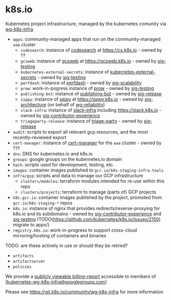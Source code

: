 # k8s.io

Kubernetes project infrastructure, managed by the kubernetes comunity via [wg-k8s-infra]

- `apps`: community-managed apps that run on the community-managed `aaa` cluster
    - `codesearch`: instance of [codesearch] at https://cs.k8s.io - owned by ??
    - `gcsweb`: instance of [gcsweb] at https://gcsweb.k8s.io - owned by [sig-testing]
    - `kubernetes-external-secrets`: instance of [kubernetes-external-secrets] - owned by [sig-testing]
    - `perfdash`: instance of [perfdash] - owned by [sig-scalability]
    - `prow`: work-in-pogress instance of [prow] - owned by [sig-testing]
    - `publishing-bot`: instance of [publishing-bot] - owned by [sig-release]
    - `sippy`: instance of [sippy] at https://sippy.k8s.io - owned by [sig-architecture] (on behalf of [wg-reliability])
    - `slack-infra`: instance of [slack-infra] including https://slack.k8s.io - owned by [sig-contributor-experience]
    - `triageparty-release`: instance of [triage-party] - owned by [sig-release]
- `audit`: scripts to export all relevant gcp resources, and the most recently-reviewed export
- `cert-manager`: instance of [cert-manager] for the `aaa` cluster - owned by ???
- `dns`: DNS for kubernetes.io and k8s.io
- `groups`: google groups on the kubernetes.io domain
- `hack`: scripts used for development, testing, etc.
- `images`: container images published to `gcr.io/k8s-staging-infra-tools`
- `infra/gcp`: scripts and data to manage our GCP infrastructure
    - `clusters/modules`: terraform modules intended for re-use within this repo
    - `clusters/projects`: terraform to manage (parts of) GCP projects
- `k8s.gcr.io`: container images published by the project, promoted from `gcr.io/k8s-staging-*` repos
- `k8s.io`: instance of nginx that provides redirects/reverse-proxying for k8s.io and its subdomains - owned by [sig-contributor-experience] and [sig-testing] (TODO(https://github.com/kubernetes/k8s.io/issues/2150) migrate to apps/)
- `registry.k8s.io`: work-in-progress to support cross-cloud mirroring/hosting of containers and binaries

TODO: are these actively in use or should they be retired?
- `artifacts`
- `artifactserver`
- `policies`

We provide a [publicly viewable billing-report][billing-report] accessible to members of [kubernetes-wg-k8s-infra@googlegroups.com]

Please see https://git.k8s.io/community/wg-k8s-infra for more information

<!-- apps -->
[cert-manager]: https://github.com/jetstack/cert-manager
[codesearch]: https://cs.k8s.io
[gcsweb]: https://git.k8s.io/test-infra/gcsweb
[kubernetes-external-secrets]: https://github.com/external-secrets/kubernetes-external-secrets
[perfdash]: https://git.k8s.io/perf-tests/perfdash
[prow]: https://git.k8s.io/test-infra/prow
[publishing-bot]: https://git.k8s.io/publishing-bot
[sippy]: https://github.com/openshift/sippy
[slack-infra]: https://sigs.k8s.io/slack-infra
[triage-party]: https://github.com/google/triage-party

<!-- misc -->
[billing-report]: https://datastudio.google.com/u/0/reporting/14UWSuqD5ef9E4LnsCD9uJWTPv8MHOA3e
[kubernetes-wg-k8s-infra@]: https://groups.google.com/forum/#!forum/kubernetes-wg-k8s-infra

<!-- community groups -->
[sig-architecture]: https://git.k8s.io/community/sig-architecture
[sig-contributor-experience]: https://git.k8s.io/community/sig-contributor-experience
[sig-node]: https://git.k8s.io/community/sig-node
[sig-release]: https://git.k8s.io/community/sig-release
[sig-scalability]: https://git.k8s.io/community/sig-scalability
[sig-testing]: https://git.k8s.io/community/sig-testing
[wg-k8s-infra]: https://git.k8s.io/community/wg-k8s-infra
[wg-reliability]: https://git.k8s.io/community/wg-reliability
